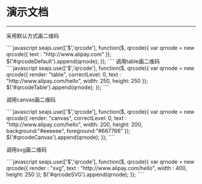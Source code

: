 # 演示文档

---

采用默认方式画二维码
<div id="qrcodeDefault"></div>
````javascript
seajs.use(['$','qrcode'], function($, qrcode){
	var qrnode = new qrcode({
		text	: "http://www.alipay.com"
	});
	$('#qrcodeDefault').append(qrnode);
});	
````
调用table画二维码
<div id="qrcodeTable"></div>
````javascript
seajs.use(['$','qrcode'], function($, qrcode){
	var qrnode = new qrcode({
		render: "table",
		correctLevel: 0,
		text	: "http://www.alipay.com/hello",
		width: 250,
		height: 250	
	});
	$('#qrcodeTable').append(qrnode);
});
````

调用canvas画二维码
<div id="qrcodeCanvas"></div>
````javascript
seajs.use(['$','qrcode'], function($, qrcode){
	var qrnode = new qrcode({
		render: "canvas",
		correctLevel: 0,
		text	: "http://www.alipay.com/hello",
		width: 200,
		height: 200,
		background:"#eeeeee",
		foreground:"#667766"
	});
	$('#qrcodeCanvas').append(qrnode);
});
````



调用svg画二维码
<div id="qrcodeSVG"></div>
````javascript
seajs.use(['$','qrcode'], function($, qrcode){
	var qrnode = new qrcode({
		render : "svg",
		text	: "http://www.alipay.com/hello",
		width : 400,
		height: 250
	});
	$('#qrcodeSVG').append(qrnode);
});
````
